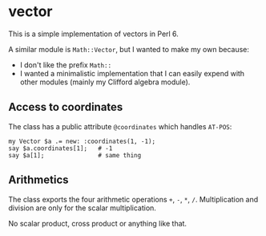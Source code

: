 # vector

This is a simple implementation of vectors in Perl 6.

A similar module is `Math::Vector`, but I wanted to make my own because:

* I don't like the prefix `Math::`
* I wanted a minimalistic implementation that I can easily expend with other
  modules (mainly my Clifford algebra module).

## Access to coordinates

The class has a public attribute `@coordinates` which handles `AT-POS`:

    my Vector $a .= new: :coordinates(1, -1);
    say $a.coordinates[1];   # -1
    say $a[1];               # same thing

## Arithmetics

The class exports the four arithmetic operations `+`, `-`, `*`, `/`.
Multiplication and division are only for the scalar multiplication.

No scalar product, cross product or anything like that.
